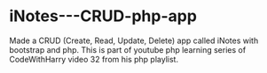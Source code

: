 # iNotes---CRUD-php-app
Made a CRUD (Create, Read, Update, Delete) app called iNotes with bootstrap and php. This is part of youtube php learning series of CodeWithHarry video 32 from his php playlist. 
